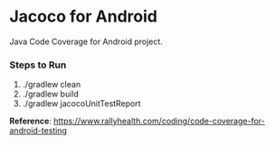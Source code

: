 # Jacoco for Android

Java Code Coverage for Android project.

### Steps to Run
1. ./gradlew clean
2. ./gradlew build
3. ./gradlew jacocoUnitTestReport

**Reference**: https://www.rallyhealth.com/coding/code-coverage-for-android-testing
